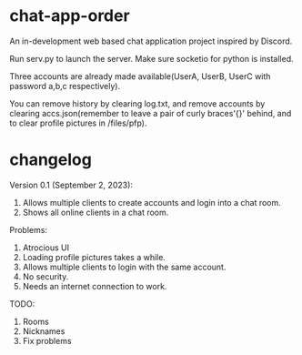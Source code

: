 # chat-app-order
An in-development web based chat application project inspired by Discord.

Run serv.py to launch the server. Make sure socketio for python is installed.

Three accounts are already made available(UserA, UserB, UserC with password a,b,c respectively).

You can remove history by clearing log.txt, and remove accounts by clearing accs.json(remember to leave a pair of curly braces'{}' behind, and to clear profile pictures in /files/pfp).

# changelog
Version 0.1 (September 2, 2023):

1. Allows multiple clients to create accounts and login into a chat room.
2. Shows all online clients in a chat room.

Problems:
1. Atrocious UI
2. Loading profile pictures takes a while.
3. Allows multiple clients to login with the same account.
4. No security.
5. Needs an internet connection to work.

TODO:
1. Rooms
2. Nicknames
3. Fix problems
